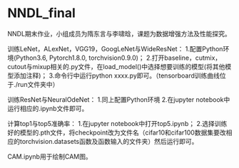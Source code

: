 # NNDL_final
NNDL期末作业，小组成员为隋东言与李啸晗，课题为数据增强方法及性能探究。

训练LeNet，ALexNet，VGG19，GoogLeNet与WideResNet：
1.配置Python环境(Python3.6, Pytorch1.8.0, torchvision0.9.0)；
2.打开baseline，cutmix，cutout与mixup相关的.py文件，在load_model()中选择想要训练的模型(将其他模型添加注释)；
3.命令行中运行python xxxx.py即可。（tensorboard训练曲线位于./run文件夹中）

训练ResNet与NeuralOdeNet：
1.同上配置Python环境
2.在jupyter notebook中运行相应的.ipynb文件即可。

计算top1与top5准确率：
1.在jupyter notebook中打开top5.ipynb；
2.选择训练好的模型的.pth文件，将checkpoint改为文件名（cifar10和cifar100数据集要改相应的torchvision.datasets函数及函数输入的文件夹）然后运行即可。

CAM.ipynb用于绘制CAM图。
